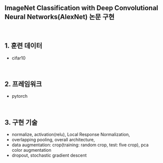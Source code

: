 ## ImageNet Classification with Deep Convolutional Neural Networks(AlexNet) 논문 구현

</br>

## 1. 훈련 데이터
- cifar10

</br>

## 2. 프레임워크
- pytorch

</br>

## 3. 구현 기술 
- normalize, activation(relu), Local Response Normalization,
- overlapping pooling, overall architecture, 
- data augmentation: crop(training: random crop, test: five crop), pca color augmentation
- dropout, stochastic gradient descent
